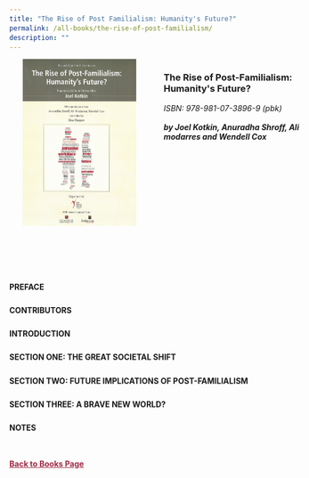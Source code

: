```yaml
---
title: "The Rise of Post Familialism: Humanity's Future?"
permalink: /all-books/the-rise-of-post-familialism/
description: ""
---
```

<style>


.grid-container {
	display: grid;
	grid-template-columns: 50% 50%;
	grid-gap: 5%
	}
	
img {
		object-fit: contain;
		width: 100%;
		height: 80%;
	}	

.chapter-divider {
	margin-top: 5%;
	}	
	
.back a
{
	color: #9f2943;
	font-weight: bold;
	
}	


</style>

<div class="grid-container">
	<div class="grid-child"><img src="/images/Books/The%20Rise%20of%20Post-Familialism_%20Humanity's%20Future_.png"></div>
	<div class="grid-child">
		<h3>The Rise of Post-Familialism: Humanity's Future?</h3>
		<i>ISBN: 978-981-07-3896-9 (pbk)</i><br>
		<i></i><br>
		<b><i>by Joel Kotkin, Anuradha Shroff, Ali modarres and Wendell Cox</i></b>
		<p></p>
	</div>

</div>

<div>

<div class="chapter-divider">
<p><b>PREFACE</b></p>

</div>
	
<div class="chapter-divider">
<p><b>CONTRIBUTORS</b></p>

</div>
		
<div class="chapter-divider">
<p><b>INTRODUCTION</b></p>

</div>
	
<div class="chapter-divider">
<p><b>SECTION ONE: THE GREAT SOCIETAL SHIFT</b></p>

</div>
	
<div class="chapter-divider">
<p><b>SECTION TWO: FUTURE IMPLICATIONS OF POST-FAMILIALISM</b></p>

</div>
	

<div class="chapter-divider">
<p><b>SECTION THREE: A BRAVE NEW WORLD?</b></p>

</div>

<div class="chapter-divider">
<p><b>NOTES</b></p>

</div>




</div>



<br>
<br>
<div class="back">
<a href="/books/">Back to Books Page</a>	

</div>